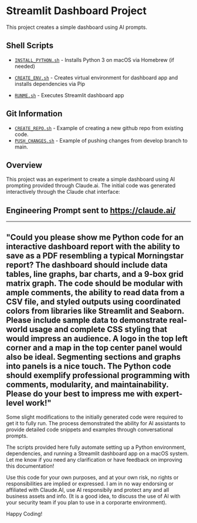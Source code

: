 # Streamlit Dashboard Project

This project creates a simple dashboard using AI prompts.

## Shell Scripts

- [`INSTALL_PYTHON.sh`](https://github.com/TFaucheux/dashboard/blob/main/INSTALL_PYTHON.sh) - Installs Python 3 on macOS via Homebrew (if needed)

- [`CREATE_ENV.sh`](https://github.com/TFaucheux/dashboard/blob/main/CREATE_ENV.sh) - Creates virtual environment for dashboard app and installs dependencies via Pip

- [`RUNME.sh`](https://github.com/TFaucheux/dashboard/blob/main/RUNME.sh) - Executes Streamlit dashboard app 

## Git Information

- [`CREATE_REPO.sh`](https://github.com/TFaucheux/dashboard/blob/main/CREATE_REPO.sh) - Example of creating a new github repo from existing code.
- [`PUSH_CHANGES.sh`](https://github.com/TFaucheux/dashboard/blob/main/PUSH_CHANGES.sh) - Example of pushing changes from develop branch to main.

## Overview

This project was an experiment to create a simple dashboard using AI prompting provided through Claude.ai. The initial code was generated interactively through the Claude chat interface:

## Engineering Prompt sent to https://claude.ai/
---
"Could you please show me Python code for an interactive dashboard report with the ability to save as a PDF resembling a typical Morningstar report? The dashboard should include data tables, line graphs, bar charts, and a 9-box grid matrix graph.
The code should be modular with ample comments, the ability to read data from a CSV file, and styled outputs using coordinated colors from libraries like Streamlit and Seaborn.
Please include sample data to demonstrate real-world usage and complete CSS styling that would impress an audience. A logo in the top left corner and a map in the top center panel would also be ideal. Segmenting sections and graphs into panels is a nice touch.
The Python code should exemplify professional programming with comments, modularity, and maintainability. Please do your best to impress me with expert-level work!"
---

Some slight modifications to the initially generated code were required to get it to fully run. The process demonstrated the ability for AI assistants to provide detailed code snippets and examples through conversational prompts.

The scripts provided here fully automate setting up a Python environment, dependencies, and running a Streamlit dashboard app on a macOS system.
Let me know if you need any clarification or have feedback on improving this documentation!

Use this code for your own purposes, and at your own risk, no rights or responsibilities are implied or expressed.
I am in no way endorsing or affiliated with Claude.AI, use AI responsibily and protect any and all business assets and info.
(It is a good idea, to discuss the use of AI with your security team if you plan to use in a corporarte environment).

Happy Coding!

